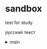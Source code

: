 sandbox
=======

test for study

русский текст

<details>
    <summary>
        main
    </summary>
  asdfasdf
  asdfasdf
  asdfasdf
</details>  
